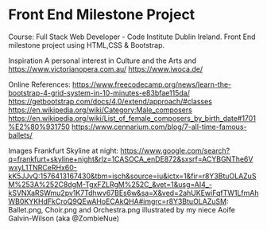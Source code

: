 # Front End Milestone Project
Course: Full Stack Web Developer - Code Institute Dublin Ireland.
Front End milestone project using HTML,CSS & Bootstrap.

Inspiration
A personal interest in Culture and the Arts and
https://www.victorianopera.com.au/
https://www.iwoca.de/


Online References:
https://www.freecodecamp.org/news/learn-the-bootstrap-4-grid-system-in-10-minutes-e83bfae115da/
https://getbootstrap.com/docs/4.0/extend/approach/#classes
https://en.wikipedia.org/wiki/Category:Male_composers
https://en.wikipedia.org/wiki/List_of_female_composers_by_birth_date#1701%E2%80%931750
https://www.cennarium.com/blog/7-all-time-famous-ballets/

Images 
Frankfurt Skyline at night:
https://www.google.com/search?q=frankfurt+skyline+night&rlz=1CASOCA_enDE872&sxsrf=ACYBGNThe6VwxyL1TNRCeRHx60-kK5JJvQ:1576413167430&tbm=isch&source=iu&ictx=1&fir=r8Y3BtuOLAZuSM%253A%252C8dgM-TgxFZLRgM%252C_&vet=1&usg=AI4_-kSVNXaRSWmu2pv1K7Tdhwv67BEs6w&sa=X&ved=2ahUKEwiFqfTW1LfmAhWB0KYKHdFkCroQ9QEwAHoECAkQHA#imgrc=r8Y3BtuOLAZuSM:
Ballet.png, Choir.png and Orchestra.png illustrated by my niece Aoife Galvin-Wilson (aka @ZombieNue)


